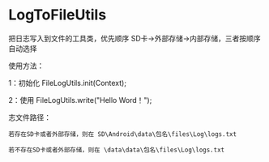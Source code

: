 ﻿# LogToFileUtils
把日志写入到文件的工具类，优先顺序 SD卡->外部存储->内部存储，三者按顺序自动选择




使用方法：

1：初始化
FileLogUtils.init(Context);

2：使用
FileLogUtils.write("Hello Word！"); 



志文件路径：

	若存在SD卡或者外部存储，则在 SD\Android\data\包名\files\Log\logs.txt

	若不存在SD卡或者外部存储，则在 \data\data\包名\files\Log\logs.txt

